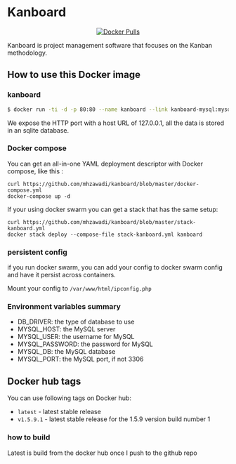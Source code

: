 # Kanboard
<p align="center"><a href="https://hub.docker.com/r/mhzawadi/kanboard"><img alt="Docker Pulls" src="https://img.shields.io/docker/pulls/mhzawadi/kanboard.svg"></a></p>

Kanboard is project management software that focuses on the Kanban methodology.

## How to use this Docker image

### kanboard

```bash
$ docker run -ti -d -p 80:80 --name kanboard --link kanboard-mysql:mysql mhzawadi/kanboard
```

We expose the HTTP port with a host URL of 127.0.0.1, all the data is stored in an sqlite database.

### Docker compose

You can get an all-in-one YAML deployment descriptor with Docker compose, like this :

```
curl https://github.com/mhzawadi/kanboard/blob/master/docker-compose.yml
docker-compose up -d
```

If your using docker swarm you can get a stack that has the same setup:

```
curl https://github.com/mhzawadi/kanboard/blob/master/stack-kanboard.yml
docker stack deploy --compose-file stack-kanboard.yml kanboard
```

### persistent config

if you run docker swarm, you can add your config to docker swarm config and have it persist across containers.

Mount your config to `/var/www/html/ipconfig.php`

### Environment variables summary

- DB_DRIVER: the type of database to use
- MYSQL_HOST: the MySQL server
- MYSQL_USER: the username for MySQL
- MYSQL_PASSWORD: the password for MySQL
- MYSQL_DB: the MySQL database
- MYSQL_PORT: the MySQL port, if not 3306

## Docker hub tags

You can use following tags on Docker hub:

* `latest` - latest stable release
* `v1.5.9.1` - latest stable release for the 1.5.9 version build number 1

### how to build

Latest is build from the docker hub once I push to the github repo

